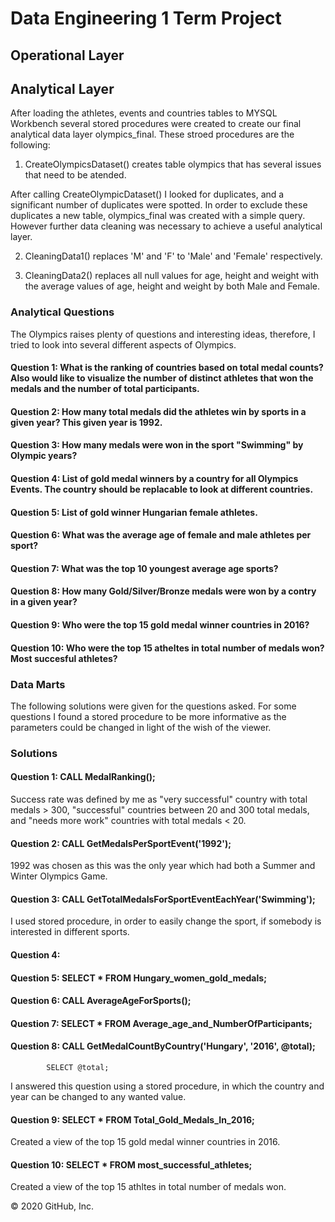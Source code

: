 # Data Engineering 1 Term Project

## Operational Layer

## Analytical Layer
After loading the athletes, events and countries tables to MYSQL Workbench several stored procedures were created to create our final analytical data layer olympics_final. These stroed procedures are the following: 

1. CreateOlympicsDataset() creates table olympics that has several issues that need to be atended.

After calling CreateOlympicDataset() I looked for duplicates, and a significant number of duplicates were spotted. In order to exclude these duplicates a new table, olympics_final was created with a simple query. However further data cleaning was necessary to achieve a useful analytical layer.

2. CleaningData1() replaces 'M' and 'F' to 'Male' and 'Female' respectively. 

3. CleaningData2() replaces all null values for age, height and weight with the average values of age, height and weight by both Male and Female.  

### Analytical Questions

The Olympics raises plenty of questions and interesting ideas, therefore, I tried to look into several different aspects of Olympics.

#### Question 1: What is the ranking of countries based on total medal counts? Also would like to visualize the number of distinct athletes that won the medals and the number of total participants.

#### Question 2: How many total medals did the athletes win by sports in a given year? This given year is 1992.

#### Question 3: How many medals were won in the sport "Swimming" by Olympic years?

#### Question 4: List of gold medal winners by a country for all Olympics Events. The country should be replacable to look at different countries.

#### Question 5: List of gold winner Hungarian female athletes.

#### Question 6: What was the average age of female and male athletes per sport?

#### Question 7: What was the top 10 youngest average age sports?

#### Question 8: How many Gold/Silver/Bronze medals were won by a contry in a given year?

#### Question 9: Who were the top 15 gold medal winner countries in 2016?

#### Question 10: Who were the top 15 atheltes in total number of medals won? Most succesful athletes?


### Data Marts
The following solutions were given for the questions asked. For some questions I found a stored procedure to be more informative as the parameters could be changed in light of the wish of the viewer.

### Solutions
#### Question 1: CALL MedalRanking();

Success rate was defined by me as "very successful" country with total medals > 300, "successful" countries between 20 and 300 total medals, and "needs more work" countries with total medals < 20.



#### Question 2: CALL GetMedalsPerSportEvent('1992');

1992 was chosen as this was the only year which had both a Summer and Winter Olympics Game.

#### Question 3: CALL GetTotalMedalsForSportEventEachYear('Swimming');

I used stored procedure, in order to easily change the sport, if somebody is interested in different sports.

#### Question 4:

#### Question 5: SELECT * FROM Hungary_women_gold_medals;

#### Question 6: CALL AverageAgeForSports();

#### Question 7: SELECT * FROM Average_age_and_NumberOfParticipants;

#### Question 8: CALL GetMedalCountByCountry('Hungary', '2016', @total);
            SELECT @total;
            
I answered this question using a stored procedure, in which the country and year can be changed to any wanted value.

#### Question 9: SELECT * FROM Total_Gold_Medals_In_2016;

Created a view of the top 15 gold medal winner countries in 2016.

#### Question 10: SELECT * FROM most_successful_athletes;

Created a view of the top 15 athltes in total number of medals won.


© 2020 GitHub, Inc.

